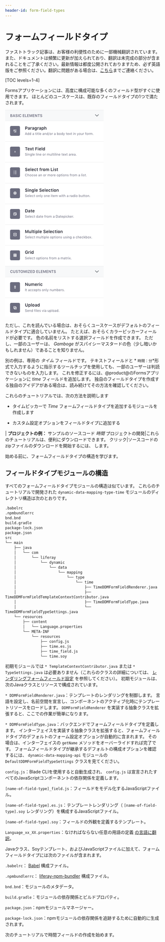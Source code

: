 ```yaml
---
header-id: form-field-types
---
```


# フォームフィールドタイプ

<p class="alert alert-info"><span class="wysiwyg-color-blue120">ファストトラック記事は、お客様の利便性のために一部機械翻訳されています。また、ドキュメントは頻繁に更新が加えられており、翻訳は未完成の部分が含まれることをご了承ください。最新情報は都度公開されておりますため、必ず英語版をご参照ください。翻訳に問題がある場合は、<a href="mailto:support-content-jp@liferay.com">こちら</a>までご連絡ください。</span></p>

[TOC levels=1-4]

Formsアプリケーションには、高度に構成可能な多くのフィールド型がすぐに使用できます。 ほとんどのユースケースは、既存のフィールドタイプの1つで満たされます。

![図1：Formsアプリケーションには、すぐに使える便利なフィールドタイプがありますが、必要に応じて独自のフィールドタイプを追加できます。](../../../images/forms-field-types.png)

ただし、これを読んでいる場合は、おそらくユースケースがデフォルトのフィールドタイプに適合していません。 たとえば、おそらくカラーピッカーフィールドが必要です。 色の名前をリストする選択フィールドを作成できます。 ただし、一部のユーザーは、 *Gamboge* がスパイシーマスタードの色（少し暗いかもしれません）であることを知りません。

別の例は、専用の *タイム* フィールドです。 テキストフィールドと * `時間：分`*形式で入力するように指示するツールチップを使用しても、一部のユーザーは判読できないものを入力します。 これを修正するには、@product@のFormsアプリケーションに *time* フィールドを追加します。 独自のフィールドタイプを作成する独自のアイデアがある場合は、読み続けてその方法を確認してください。

これらのチュートリアルでは、次の方法を説明します

  - タイムピッカーで *Time* フォームフィールドタイプを追加するモジュールを作成します

  - カスタム設定オプションをフィールドタイプに追加する

| **プロジェクトの例：** サンプルのソースコード *時間* プロジェクトの開発|これらのチュートリアルは、便利にダウンロードできます。 クリック|ソースコードのzipファイルのダウンロードを開始するには、 [](https://portal.liferay.dev/documents/113763090/114000653/dynamic-data-mapping-type-time.zip) します。

始める前に、フォームフィールドタイプの構造を学びます。

## フィールドタイプモジュールの構造

すべてのフォームフィールドタイプモジュールの構造は似ています。 これらのチュートリアルで開発された `dynamic-data-mapping-type-time` モジュールのディレクトリ構造は次のとおりです。

    .babelrc
    .npmbundlerrc
    bnd.bnd
    build.gradle
    package-lock.json
    package.json
    src
    └── main
        ├── java
        │   └── com
        │       └── liferay
        │           └── dynamic
        │               └── data
        │                   └── mapping
        │                       └── type
        │                           └── time
        │                               ├── TimeDDMFormFieldRenderer.java
        │                               ├── TimeDDMFormFieldTemplateContextContributor.java
        │                               ├── TimeDDMFormFieldType.java
        │                               └── TimeDDMFormFieldTypeSettings.java
        └── resources
            ├── content
            │   └── Language.properties
            └── META-INF
                └── resources
                    ├── config.js
                    ├── time.es.js
                    ├── time_field.js
                    └── time.soy

初期モジュールでは `* TemplateContextContributor.java` または `* TypeSettings.java` は必要ありません（これらのクラスの詳細については、 [レンダリングフォームフィールド設定](/docs/7-1/tutorials/-/knowledge_base/t/rendering-form-field-settings) を参照してください）。 初期モジュールは、次のJavaクラスとリソースで構成されています。

`* DDMFormFieldRenderer.java`：テンプレートのレンダリングを制御します。 言語を設定し、名前空間を宣言し、コンポーネントのアクティブ化時にテンプレートリソースをロードします。 `DDMFormFieldRenderer` を実装する抽象クラスを拡張すると、ここでの作業が簡単になります。

`* DDMFormFieldType.java`：バックエンドでフォームフィールドタイプを定義します。 インターフェイスを実装する抽象クラスを拡張すると、フォームフィールドタイプのデフォルトのフォーム設定オプションが自動的に含まれます。 その場合は、インターフェイスの `getName` メソッドをオーバーライドすれば完了です。 フォームフィールドタイプが継承するデフォルトの構成オプションを確認するには、 `dynamic-data-mapping-api` モジュールの `DefaultDDMFormFieldTypeSettings` クラスを見てください。

`config.js`：Blade CLIを使用すると自動生成され、 `config.js` は宣言されたすべてのJavaScriptコンポーネントの依存関係を定義します。

`[name-of-field-type]_field.js`：フィールドをモデル化するJavaScriptファイル。

`[name-of-field-type].es.js`：テンプレートレンダリング（ `[name-of-field-type].soy` レンダリング）を構成するJavaScriptファイル。

`[name-of-field-type].soy`：フィールドの外観を定義するテンプレート。

`Language_xx_XX.properties`：なければならない任意の用語の定義 [の言語に翻訳](/docs/7-1/tutorials/-/knowledge_base/t/localizing-your-application)。

Javaクラス、Soyテンプレート、およびJavaScriptファイルに加えて、フォームフィールドタイプには次のファイルが含まれます。

`.babelrc`： [Babel](https://babeljs.io/) 構成ファイル。

`.npmbundlerrc`： [liferay-npm-bundler](/docs/7-1/reference/-/knowledge_base/r/liferay-npm-bundler) 構成ファイル。

`bnd.bnd`：モジュールのメタデータ。

`build.gradle`：モジュールの依存関係とビルドプロパティ。

`package.json`：npmモジュールマネージャー。

`package-lock.json`：npmモジュールの依存関係を追跡するために自動的に生成されます。

次のチュートリアルで時間フィールドの作成を始めます。
